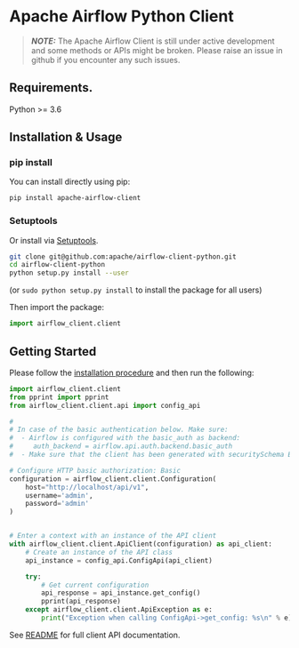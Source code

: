 <!--
 Licensed to the Apache Software Foundation (ASF) under one
 or more contributor license agreements.  See the NOTICE file
 distributed with this work for additional information
 regarding copyright ownership.  The ASF licenses this file
 to you under the Apache License, Version 2.0 (the
 "License"); you may not use this file except in compliance
 with the License.  You may obtain a copy of the License at

   http://www.apache.org/licenses/LICENSE-2.0

 Unless required by applicable law or agreed to in writing,
 software distributed under the License is distributed on an
 "AS IS" BASIS, WITHOUT WARRANTIES OR CONDITIONS OF ANY
 KIND, either express or implied.  See the License for the
 specific language governing permissions and limitations
 under the License.
 -->

# Apache Airflow Python Client

> **_NOTE:_**  The Apache Airflow Client is still under active development and some methods
> or APIs might be broken. Please raise an issue in github if you encounter any such issues.



## Requirements.

Python >= 3.6

## Installation & Usage
### pip install

You can install directly using pip:

```sh
pip install apache-airflow-client
````

### Setuptools

Or install via [Setuptools](http://pypi.python.org/pypi/setuptools).

```sh
git clone git@github.com:apache/airflow-client-python.git
cd airflow-client-python
python setup.py install --user
```
(or `sudo python setup.py install` to install the package for all users)

Then import the package:
```python
import airflow_client.client
```

## Getting Started

Please follow the [installation procedure](#installation--usage) and then run the following:

```python
import airflow_client.client
from pprint import pprint
from airflow_client.client.api import config_api

#
# In case of the basic authentication below. Make sure:
#  - Airflow is configured with the basic_auth as backend:
#     auth_backend = airflow.api.auth.backend.basic_auth
#  - Make sure that the client has been generated with securitySchema Basic.

# Configure HTTP basic authorization: Basic
configuration = airflow_client.client.Configuration(
    host="http://localhost/api/v1",
    username='admin',
    password='admin'
)


# Enter a context with an instance of the API client
with airflow_client.client.ApiClient(configuration) as api_client:
    # Create an instance of the API class
    api_instance = config_api.ConfigApi(api_client)

    try:
        # Get current configuration
        api_response = api_instance.get_config()
        pprint(api_response)
    except airflow_client.client.ApiException as e:
        print("Exception when calling ConfigApi->get_config: %s\n" % e)
```

See [README](./airflow_client/README.md#documentation-for-api-endpoints) for full client API documentation.
